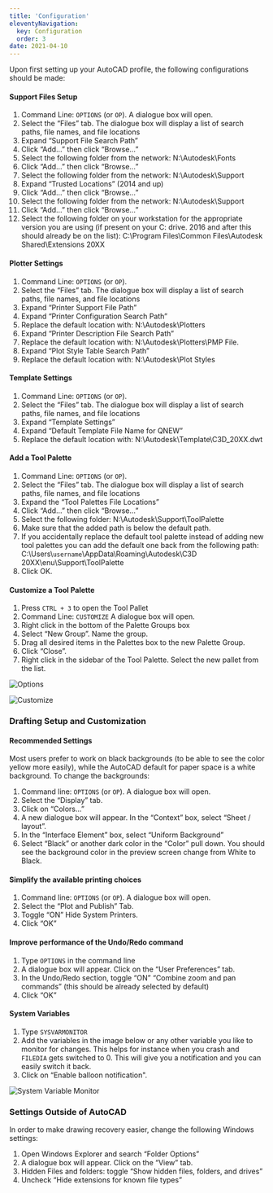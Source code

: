 ```yaml
---
title: 'Configuration'
eleventyNavigation:
  key: Configuration
  order: 3
date: 2021-04-10
---
```


Upon first setting up your AutoCAD profile, the following configurations should be made:

#### Support Files Setup

1. Command Line: `OPTIONS` (or `OP`). A dialogue box will open.
2. Select the “Files” tab. The dialogue box will display a list of search paths, file names, and file locations
3. Expand “Support File Search Path”
4. Click “Add…” then click “Browse…”
5. Select the following folder from the network: N:\\Autodesk\\Fonts
6. Click “Add…” then click “Browse…”
7. Select the following folder from the network: N:\\Autodesk\\Support
8. Expand “Trusted Locations” (2014 and up)
9. Click “Add…” then click “Browse…”
10. Select the following folder from the network: N:\\Autodesk\\Support
11. Click “Add…” then click “Browse…”
12. Select the following folder on your workstation for the appropriate version you are using (if present on your C: drive. 2016 and after this should already be on the list): C:\\Program Files\\Common Files\\Autodesk Shared\\Extensions 20XX

#### Plotter Settings

1. Command Line: `OPTIONS` (or `OP`).
2. Select the “Files” tab. The dialogue box will display a list of search paths, file names, and file locations
3. Expand “Printer Support File Path”
4. Expand “Printer Configuration Search Path”
5. Replace the default location with: N:\\Autodesk\\Plotters
6. Expand “Printer Description File Search Path”
7. Replace the default location with: N:\\Autodesk\\Plotters\\PMP File.
8. Expand “Plot Style Table Search Path”
9. Replace the default location with: N:\\Autodesk\\Plot Styles

#### Template Settings

1. Command Line: `OPTIONS` (or `OP`).
2. Select the “Files” tab. The dialogue box will display a list of search paths, file names, and file locations
3. Expand “Template Settings”
4. Expand “Default Template File Name for QNEW”
5. Replace the default location with: N:\\Autodesk\\Template\\C3D_20XX.dwt

#### Add a Tool Palette

1. Command Line: `OPTIONS` (or `OP`).
2. Select the “Files” tab. The dialogue box will display a list of search paths, file names, and file locations
3. Expand the “Tool Palettes File Locations”
4. Click “Add…” then click “Browse…”
5. Select the following folder: N:\\Autodesk\\Support\\ToolPalette
6. Make sure that the added path is below the default path.
7. If you accidentally replace the default tool palette instead of adding new tool palettes you can add the default one back from the following path: C:\\Users\\`username`\\AppData\\Roaming\\Autodesk\\C3D 20XX\\enu\\Support\\ToolPalette
8. Click OK.

#### Customize a Tool Palette

1. Press `CTRL + 3` to open the Tool Pallet
2. Command Line: `CUSTOMIZE` A dialogue box will open.
3. Right click in the bottom of the Palette Groups box
4. Select “New Group”. Name the group.
5. Drag all desired items in the Palettes box to the new Palette Group.
6. Click “Close”.
7. Right click in the sidebar of the Tool Palette. Select the new pallet from the list.

![Options](/img/standards/image13.png)

![Customize](/img/standards/image10.png)

### Drafting Setup and Customization

#### Recommended Settings

Most users prefer to work on black backgrounds (to be able to see the color yellow more easily), while the AutoCAD default for paper space is a white background. To change the backgrounds:

1. Command line: `OPTIONS` (or `OP`). A dialogue box will open.
2. Select the “Display” tab.
3. Click on “Colors…”
4. A new dialogue box will appear. In the “Context” box, select “Sheet / layout”.
5. In the “Interface Element” box, select “Uniform Background”
6. Select “Black” or another dark color in the “Color” pull down. You should see the background color in the preview screen change from White to Black.

#### Simplify the available printing choices

1. Command line: `OPTIONS` (or `OP`). A dialogue box will open.
2. Select the “Plot and Publish” Tab.
3. Toggle “ON” Hide System Printers.
4. Click “OK”

#### Improve performance of the Undo/Redo command

1. Type `OPTIONS` in the command line
2. A dialogue box will appear. Click on the “User Preferences” tab.
3. In the Undo/Redo section, toggle “ON” “Combine zoom and pan commands” (this should be already selected by default)
4. Click “OK”

#### System Variables

1. Type `SYSVARMONITOR`
2. Add the variables in the image below or any other variable you like to monitor for changes. This helps for instance when you crash and `FILEDIA` gets switched to 0. This will give you a notification and you can easily switch it back.
3. Click on “Enable balloon notification".

![System Variable Monitor](/img/standards/image6.png)

### Settings Outside of AutoCAD

In order to make drawing recovery easier, change the following Windows settings:

1. Open Windows Explorer and search “Folder Options”
2. A dialogue box will appear. Click on the “View” tab.
3. Hidden Files and folders: toggle “Show hidden files, folders, and drives”
4. Uncheck “Hide extensions for known file types”
